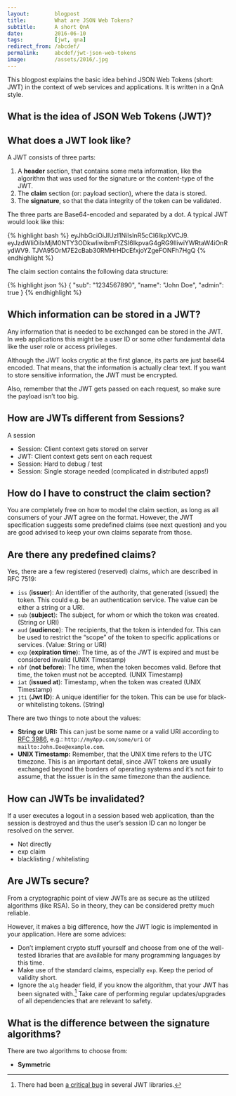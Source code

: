 ```yaml
---
layout:        blogpost
title:         What are JSON Web Tokens?
subtitle:      A short QnA
date:          2016-06-10
tags:          [jwt, qna]
redirect_from: /abcdef/
permalink:     abcdef/jwt-json-web-tokens
image:         /assets/2016/.jpg
---
```


This blogpost explains the basic idea behind JSON Web Tokens (short: JWT) in the context of web services and applications. It is written in a QnA style.

## What is the idea of JSON Web Tokens (JWT)?

## What does a JWT look like?

A JWT consists of three parts:

1. A **header** section, that contains some meta information, like the algorithm that was used for the signature or the content-type of the JWT.
2. The **claim** section (or: payload section), where the data is stored.
3. The **signature**, so that the data integrity of the token can be validated.

The three parts are Base64-encoded and separated by a dot. A typical JWT would look like this:

{% highlight bash %}
eyJhbGciOiJIUzI1NiIsInR5cCI6IkpXVCJ9.
eyJzdWIiOiIxMjM0NTY3ODkwIiwibmFtZSI6IkpvaG4gRG9lIiwiYWRtaW4iOnRydWV9.
TJVA95OrM7E2cBab30RMHrHDcEfxjoYZgeFONFh7HgQ
{% endhighlight %}

The claim section contains the following data structure:

{% highlight json %}
{
  "sub": "1234567890",
  "name": "John Doe",
  "admin": true
}
{% endhighlight %}

## Which information can be stored in a JWT?

Any information that is needed to be exchanged can be stored in the JWT. In web applications this might be a user ID or some other fundamental data like the user role or access privileges.

Although the JWT looks cryptic at the first glance, its parts are just base64 encoded. That means, that the information is actually clear text. If you want to store sensitive information, the JWT must be encrypted.

Also, remember that the JWT gets passed on each request, so make sure the payload isn’t too big.

## How are JWTs different from Sessions?

A session
- Session: Client context gets stored on server
- JWT: Client context gets sent on each request
- Session: Hard to debug / test
- Session: Single storage needed (complicated in distributed apps!)

## How do I have to construct the claim section?

You are completely free on how to model the claim section, as long as all consumers of your JWT agree on the format. However, the JWT specification suggests some predefined claims (see next question) and you are good advised to keep your own claims separate from those.

## Are there any predefined claims?

Yes, there are a few registered (reserved) claims, which are described in RFC 7519:

- `iss` (**issuer**): An identifier of the authority, that generated (issued) the token. This could e.g. be an authentication service. The value can be either a string or a URI.
- `sub` (**subject**): The subject, for whom or which the token was created. (String or URI)
- `aud` (**audience**): The recipients, that the token is intended for. This can be used to restrict the “scope” of the token to specific applications or services. (Value: String or URI)
- `exp` (**expiration time**): The time, as of the JWT is expired and must be considered invalid (UNIX Timestamp)
- `nbf` (**not before**): The time, when the token becomes valid. Before that time, the token must not be accepted. (UNIX Timestamp)
- `iat` (**issued at**): Timestamp, when the token was created (UNIX Timestamp)
- `jti` (**Jwt ID**): A unique identifier for the token. This can be use for black- or whitelisting tokens. (String)

There are two things to note about the values:

- **String or URI:** This can just be some name or a valid URI according to [RFC 3986](https://tools.ietf.org/html/rfc3986), e.g.: `http://myApp.com/some/uri` or `mailto:John.Doe@example.com`.
- **UNIX Timestamp:** Remember, that the UNIX time refers to the UTC timezone. This is an important detail, since JWT tokens are usually exchanged beyond the borders of operating systems and it’s not fair to assume, that the issuer is in the same timezone than the audience.

## How can JWTs be invalidated?

If a user executes a logout in a session based web application, than the session is destroyed and thus the user’s session ID can no longer be resolved on the server.

- Not directly
- exp claim
- blacklisting / whitelisting

## Are JWTs secure?

From a cryptographic point of view JWTs are as secure as the utilized algorithms (like RSA). So in theory, they can be considered pretty much reliable.

However, it makes a big difference, how the JWT logic is implemented in your application. Here are some advices:

- Don’t implement crypto stuff yourself and choose from one of the well-tested libraries that are available for many programming languages by this time.
- Make use of the standard claims, especially `exp`. Keep the period of validity short.
- Ignore the `alg` header field, if you know the algorithm, that your JWT has been signated with.[^2] Take care of performing regular updates/upgrades of all dependencies that are relevant to safety.

## What is the difference between the signature algorithms?

There are two algorithms to choose from:

- **Symmetric**


[^2]: There had been [a critical bug](https://auth0.com/blog/2015/03/31/critical-vulnerabilities-in-json-web-token-libraries/) in several JWT libraries.
